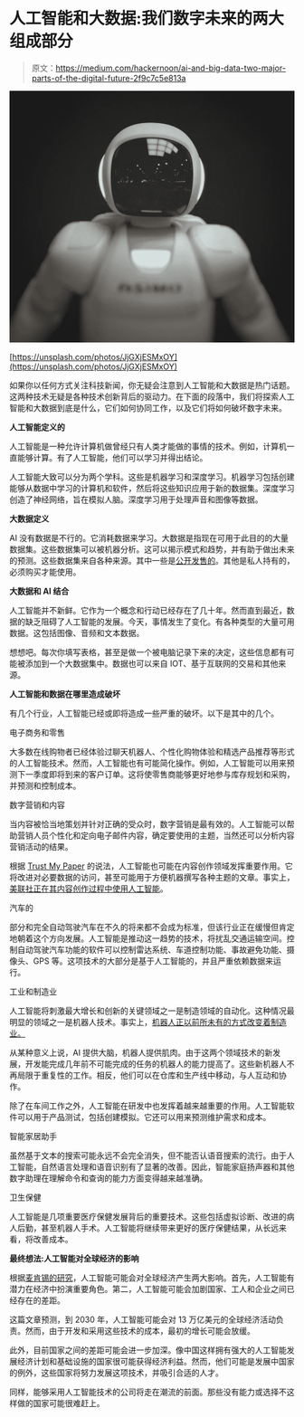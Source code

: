 # 人工智能和大数据:我们数字未来的两大组成部分

> 原文：<https://medium.com/hackernoon/ai-and-big-data-two-major-parts-of-the-digital-future-2f9c7c5e813a>

![](img/9dc6c0fe03e7262e3b8115be1c4f7649.png)

[https://unsplash.com/photos/JjGXjESMxOY](https://unsplash.com/photos/JjGXjESMxOY)

如果你以任何方式关注科技新闻，你无疑会注意到人工智能和大数据是热门话题。这两种技术无疑是各种技术创新背后的驱动力。在下面的段落中，我们将探索人工智能和大数据到底是什么，它们如何协同工作，以及它们将如何破坏数字未来。

**人工智能定义的**

人工智能是一种允许计算机做曾经只有人类才能做的事情的技术。例如，计算机一直能够计算。有了人工智能，他们可以学习并得出结论。

人工智能大致可以分为两个学科。这些是机器学习和深度学习。机器学习包括创建能够从数据中学习的计算机和软件，然后将这些知识应用于新的数据集。深度学习创造了神经网络，旨在模拟人脑。深度学习用于处理声音和图像等数据。

**大数据定义**

AI 没有数据是不行的。它消耗数据来学习。大数据是指现在可用于此目的的大量数据集。这些数据集可以被机器分析。这可以揭示模式和趋势，并有助于做出未来的预测。这些数据集来自各种来源。其中一些是[公开发售的](https://www.quora.com/Where-can-I-find-large-datasets-open-to-the-public)。其他是私人持有的，必须购买才能使用。

**大数据和 AI 结合**

人工智能并不新鲜。它作为一个概念和行动已经存在了几十年。然而直到最近，数据的缺乏阻碍了人工智能的发展。今天，事情发生了变化。有各种类型的大量可用数据。这包括图像、音频和文本数据。

想想吧。每次你填写表格，甚至是做一个被电脑记录下来的决定，这些信息都有可能被添加到一个大数据集中。数据也可以来自 IOT、基于互联网的交易和其他来源。

**人工智能和数据在哪里造成破坏**

有几个行业，人工智能已经或即将造成一些严重的破坏。以下是其中的几个。

电子商务和零售

大多数在线购物者已经体验过聊天机器人、个性化购物体验和精选产品推荐等形式的人工智能技术。然而，人工智能也有可能简化操作。例如，人工智能可以用来预测下一季度即将到来的客户订单。这将使零售商能够更好地参与库存规划和采购，并预测和控制成本。

数字营销和内容

当内容被恰当地策划并针对正确的受众时，数字营销是最有效的。人工智能可以帮助营销人员个性化和定向电子邮件内容，确定要使用的主题，当然还可以分析内容营销活动的结果。

根据 [Trust My Paper](https://www.trustmypaper.com/) 的说法，人工智能也可能在内容创作领域发挥重要作用。它将改进对必要数据的访问，甚至可能用于方便机器撰写各种主题的文章。事实上，[美联社正在其内容创作过程中使用人工智能](https://venturebeat.com/2018/03/22/content-creation-on-automated-steroids-lessons-from-associated-press-vb-live/)。

汽车的

部分和完全自动驾驶汽车在不久的将来都不会成为标准，但该行业正在缓慢但肯定地朝着这个方向发展。人工智能是推动这一趋势的技术，将扰乱交通运输空间。控制自动驾驶汽车功能的软件可以控制雷达系统、车道控制功能、事故避免功能、摄像头、GPS 等。这项技术的大部分是基于人工智能的，并且严重依赖数据来运行。

工业和制造业

人工智能将刺激最大增长和创新的关键领域之一是制造领域的自动化。这种情况最明显的领域之一是机器人技术。事实上，[机器人正以前所未有的方式改变着制造业。](https://www.nist.gov/sites/default/files/documents/mep/data/TheNewHire.pdf)

从某种意义上说，AI 提供大脑，机器人提供肌肉。由于这两个领域技术的新发展，开发能完成几年前不可能完成的任务的机器人的能力提高了。这些新机器人不再局限于重复性的工作。相反，他们可以在仓库和生产线中移动，与人互动和协作。

除了在车间工作之外，人工智能在研发中也发挥着越来越重要的作用。人工智能软件可以用于产品测试，包括创建模拟。它还可以用来预测维护需求和成本。

智能家居助手

虽然基于文本的搜索可能永远不会完全消失，但不能否认语音搜索的流行。由于人工智能，自然语言处理和语音识别有了显著的改善。因此，智能家庭扬声器和其他数字助理在理解命令和查询的能力方面变得越来越准确。

卫生保健

人工智能是几项重要医疗保健发展背后的重要技术。这些包括虚拟诊断、改进的病人后勤，甚至机器人手术。人工智能将继续带来更好的医疗保健结果，从长远来看，将改善成本。

**最终想法:人工智能对全球经济的影响**

根据[麦肯锡的研究](https://www.mckinsey.com/featured-insights/artificial-intelligence/notes-from-the-ai-frontier-modeling-the-impact-of-ai-on-the-world-economy)，人工智能可能会对全球经济产生两大影响。首先，人工智能有潜力在经济中扮演重要角色。第二，人工智能可能会加剧国家、工人和企业之间已经存在的差距。

这篇文章预测，到 2030 年，人工智能可能会对 13 万亿美元的全球经济活动负责。然而，由于开发和采用这些技术的成本，最初的增长可能会放缓。

此外，目前国家之间的差距可能会进一步加深。像中国这样拥有强大的人工智能发展经济计划和基础设施的国家很可能获得经济利益。然而，他们可能是发展中国家的例外，这些国家将努力发展这项技术，并吸引合适的人才。

同样，能够采用人工智能技术的公司将走在潮流的前面。那些没有能力或选择不这样做的国家可能很难赶上。